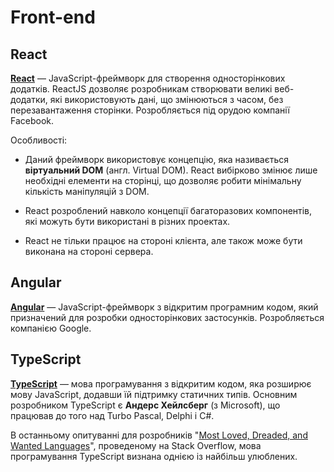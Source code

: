# Front-end

## React

**[React](https://facebook.github.io/react/)** — JavaScript-фреймворк для створення односторінкових додатків. ReactJS дозволяє розробникам створювати великі веб-додатки, які використовують дані, що змінюються з часом, без перезавантаження сторінки. Розробляється під орудою компанії Facebook.

Особливості:

* Даний фреймворк використовує концепцію, яка називається **віртуальний DOM** (англ. Virtual DOM). React вибірково змінює лише необхідні елементи на сторінці, що дозволяє робити мінімальну кількість маніпуляцій з DOM.

* React розроблений навколо концепції багаторазових компонентів, які можуть бути використані в різних проектах.

* React не тільки працює на стороні клієнта, але також може бути виконана на стороні сервера.

## Angular

**[Angular](https://angular.io)** — JavaScript-фреймворк з відкритим програмним кодом, який призначений для розробки односторінкових застосунків. Розробляється компанією Google.

## TypeScript

**[TypeScript](http://www.typescriptlang.org)** — мова програмування з відкритим кодом, яка розширює мову JavaScript, додавши їй підтримку статичних типів. Основним розробником TypeScript є **Андерс Хейлсберг** (з Microsoft), що працював до того над Turbo Pascal, Delphi і C#.

В останньому опитуванні для розробників "[Most Loved, Dreaded, and Wanted Languages](https://insights.stackoverflow.com/survey/2017#technology-most-loved-dreaded-and-wanted-languages)", проведеному на Stack Overflow, мова програмування TypeScript визнана однією із найбільш улюблених.